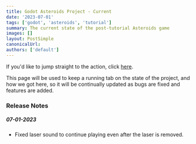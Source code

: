 ```yaml
---
title: Godot Asteroids Project - Current
date: '2023-07-01'
tags: ['godot', 'asteroids', 'tutorial']
summary: The current state of the post-tutorial Asteroids game
images: []
layout: PostSimple
canonicalUrl:
authors: ['default']
---
```


If you'd like to jump straight to the action, click [here](/static/games/asteroids-current/space-asteroid.html).

This page will be used to keep a running tab on the state of the project, and how we got here, so it will be
continually updated as bugs are fixed and features are added.

### Release Notes

##### 07-01-2023

- Fixed laser sound to continue playing even after the laser is removed.
